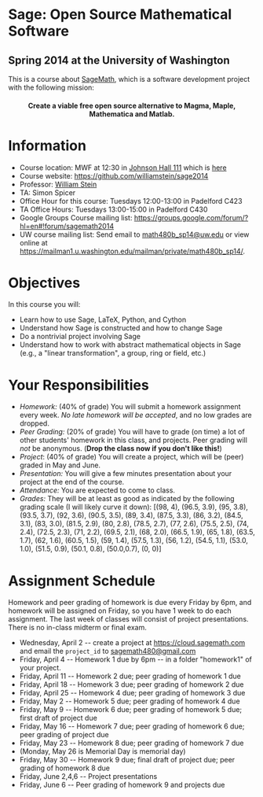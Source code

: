 # Sage: Open Source Mathematical Software

## Spring 2014 at the University of Washington

This is a course about [SageMath](http://sagemath.org), which is a software development project with the following mission:

<h4 style="text-align:center">
  Create a viable free open source alternative to Magma, Maple, Mathematica and Matlab.
</h4>


# Information

- Course location: MWF at 12:30 in [Johnson Hall 111](http://www.css.washington.edu/room/JHN+111) which is [here](http://tinyurl.com/pdse7jz)
- Course website: <https://github.com/williamstein/sage2014>
- Professor: [William Stein](http://wstein.org)
- TA: Simon Spicer
- Office Hour for this course: Tuesdays 12:00-13:00 in Padelford C423
- TA Office Hours: Tuesdays 13:00-15:00 in Padelford C430
- Google Groups Course mailing list: <https://groups.google.com/forum/?hl=en#!forum/sagemath2014>
- UW course mailing list: Send email to math480b_sp14@uw.edu or view online at <https://mailman1.u.washington.edu/mailman/private/math480b_sp14/>.


# Objectives

In this course you will:

- Learn how to use Sage, LaTeX, Python, and Cython
- Understand how Sage is constructed and how to change Sage
- Do a nontrivial project involving Sage
- Understand how to work with abstract mathematical objects in Sage (e.g., a "linear transformation", a group, ring or field, etc.)

# Your Responsibilities

- *Homework:* (40% of grade) You will submit a homework assignment every week.  *No late homework will be accepted*, and no low grades are dropped.
- *Peer Grading:* (20% of grade) You will have to grade (on time) a lot of other students' homework in this class, and projects.  Peer grading will *not* be anonymous.  (**Drop the class now if you don't like this!**)
- *Project*: (40% of grade) You will create a project, which will be (peer) graded in May and June.
- *Presentation:* You will give a few minutes presentation about your project at the end of the course.
- *Attendance:* You are expected to come to class.
- *Grades:*  They will be at least as good as indicated by the following grading scale (I will likely curve it down): [(98, 4), (96.5, 3.9), (95, 3.8), (93.5, 3.7), (92, 3.6), (90.5, 3.5), (89, 3.4), (87.5, 3.3), (86, 3.2), (84.5, 3.1), (83, 3.0), (81.5, 2.9), (80, 2.8), (78.5, 2.7), (77, 2.6), (75.5, 2.5), (74, 2.4), (72.5, 2.3), (71, 2.2), (69.5, 2.1), (68, 2.0), (66.5, 1.9), (65, 1.8), (63.5, 1.7), (62, 1.6), (60.5, 1.5), (59, 1.4), (57.5, 1.3), (56, 1.2), (54.5, 1.1), (53.0, 1.0), (51.5, 0.9), (50.1, 0.8), (50.0,0.7), (0, 0)]

# Assignment Schedule

Homework and peer grading of homework is due every Friday by 6pm, and homework will be assigned on Friday, so you have 1 week to do each assignment.  The last week of classes will consist of project presentations.    There is no in-class midterm or final exam.

- Wednesday, April 2 -- create a project at https://cloud.sagemath.com and email the `project_id` to sagemath480@gmail.com
- Friday, April 4    -- Homework 1 due by 6pm -- in a folder "homework1" of your project.
- Friday, April 11   -- Homework 2 due; peer grading of homework 1 due
- Friday, April 18   -- Homework 3 due; peer grading of homework 2 due
- Friday, April 25   -- Homework 4 due; peer grading of homework 3 due
- Friday, May 2      -- Homework 5 due; peer grading of homework 4 due
- Friday, May 9      -- Homework 6 due; peer grading of homework 5 due; first draft of project due
- Friday, May 16     -- Homework 7 due; peer grading of homework 6 due; peer grading of project due
- Friday, May 23     -- Homework 8 due; peer grading of homework 7 due
- (Monday, May 26 is Memorial Day is memorial day)
- Friday, May 30     -- Homework 9 due; final draft of project due; peer grading of homework 8 due
- Friday, June 2,4,6 -- Project presentations
- Friday, June 6     -- Peer grading of homework 9 and projects due






